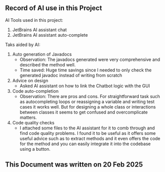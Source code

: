 ## Record of AI use in this Project

AI Tools used in this project:
1. JetBrains AI assistant chat
2. JetBrains AI assistant auto-complete

Taks aided by AI:
1. Auto generation of Javadocs
    * Observation: The javadocs generated were very comprehensive and described the method well. 
    * Time saved: Huge time savings since I needed to only check the generated javadoc instead of 
      writing from scratch
2. Advice on design
    * Asked AI assistant on how to link the Chatbot logic with the GUI
3. Code auto-completion
    * Observation: There are pros and cons. For straightforward task such as autocompleting loops or
      reassigning a variable and writing test cases it works well. But for designing a whole class
      or interactions between classes it seems to get confused and overcomplicate matters.
4. Code quality checks
    * I attached some files to the AI assistant for it to comb through and find code quality problems.
      I found it to be useful as it offers some useful advice such as to extract methods and it even offers
      the code for the method and you can easily integrate it into the codebase using a button.


## This Document was written on 20 Feb 2025